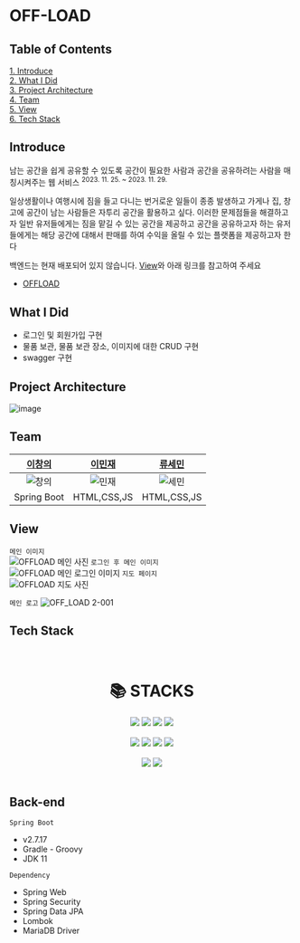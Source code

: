 # OFF-LOAD

## Table of Contents

[1. Introduce](#introduce)  
[2. What I Did](#what-i-did)  
[3. Project Architecture](#project-architecture)  
[4. Team](#team)  
[5. View](#view)  
[6. Tech Stack](#tech-stack)  

## Introduce
남는 공간을 쉽게 공유할 수 있도록 공간이 필요한 사람과 공간을 공유하려는 사람을 매칭시켜주는 웹 서비스
<sup>2023. 11. 25. ~ 2023. 11. 29.</sup>   

일상생활이나 여행시에 짐을 들고 다니는 번거로운 일들이 종종 발생하고 가게나 집, 창고에 공간이 남는 사람들은 자투리 공간을 활용하고 싶다.
이러한 문제점들을 해결하고자 일반 유저들에게는 짐을 맡길 수 있는 공간을 제공하고 공간을 공유하고자 하는 유저들에게는 해당 공간에 대해서 판매를 하여 수익을 올릴 수 있는 플랫폼을 제공하고자 한다  

백엔드는 현재 배포되어 있지 않습니다. [View](#view)와 아래 링크를 참고하여 주세요
- [OFFLOAD](https://offloadwara.netlify.app/)

## What I Did
- 로그인 및 회원가입 구현
- 물품 보관, 물품 보관 장소, 이미지에 대한 CRUD 구현
- swagger 구현

## Project Architecture

![image](https://github.com/user-attachments/assets/98a12cb6-e43b-4976-9a5e-ad8a80501c0a)


## Team

|[이창의](https://github.com/changuii)|[이민재](https://github.com/mimijae)|[류세민](https://github.com/ryusemin)|
|:--:|:--:|:--:|
| ![창의](https://github.com/wara-capstone/CreativeFusion/assets/122252160/021259e7-174c-4925-a232-fb15b6d0236e) | ![민재](https://github.com/wara-capstone/CreativeFusion/assets/122252160/8f5dad0f-f0ba-46f5-b4bd-4a5c64db65de) | ![세민](https://github.com/wara-capstone/CreativeFusion/assets/122252160/799b0d3f-dbf8-4024-abe2-a0f517eeed6d) |
| Spring Boot | HTML,CSS,JS | HTML,CSS,JS |

## View

`메인 이미지`   
![OFFLOAD 메인 사진](https://github.com/wara-capstone/CreativeFusion/assets/122252160/554b63c5-99e5-4f1d-ab8e-82aa60bab035)
`로그인 후 메인 이미지`   
![OFFLOAD 메인 로그인 이미지](https://github.com/wara-capstone/CreativeFusion/assets/122252160/1e850047-21c7-41a4-8590-ce13a1ab7836)
`지도 페이지`  
![OFFLOAD 지도 사진](https://github.com/wara-capstone/CreativeFusion/assets/122252160/b1fb6f12-3664-4f45-aa6a-81c6fe46657b)

`메인 로고`
![OFF_LOAD 2-001](https://github.com/wara-capstone/CreativeFusion/assets/122252160/eed37fbc-975e-4e21-b8ad-126da0f2e2c3)


## Tech Stack

<br>

<div align=center><h1>📚 STACKS</h1></div>
<div align=center>
<img src="https://img.shields.io/badge/java-007396?style=for-the-badge&logo=java&logoColor=white">
<img src="https://img.shields.io/badge/html5-E34F26?style=for-the-badge&logo=html5&logoColor=white">
<img src="https://img.shields.io/badge/css-1572B6?style=for-the-badge&logo=css3&logoColor=white">
<img src="https://img.shields.io/badge/javascript-F7DF1E?style=for-the-badge&logo=javascript&logoColor=black">
</div>
<br>
<div align=center>
<img src="https://img.shields.io/badge/mariaDB-003545?style=for-the-badge&logo=mariaDB&logoColor=white">
<img src="https://img.shields.io/badge/springboot-6DB33F?style=for-the-badge&logo=springboot&logoColor=white">
<img src="https://img.shields.io/badge/gradle-02303A?style=for-the-badge&logo=gradle&logoColor=white">
<img src="https://img.shields.io/badge/jquery-0769AD?style=for-the-badge&logo=jquery&logoColor=white">
</div>
<br>
<div align=center>
<img src="https://img.shields.io/badge/bootstrap-7952B3?style=for-the-badge&logo=bootstrap&logoColor=white">
<img src="https://img.shields.io/badge/firebase-FFCA28?style=for-the-badge&logo=apachetomcat&logoColor=white">
</div>
<br>
</center>

## Back-end

`Spring Boot`
- v2.7.17
- Gradle - Groovy
- JDK 11

`Dependency`
- Spring Web
- Spring Security
- Spring Data JPA
- Lombok
- MariaDB Driver
